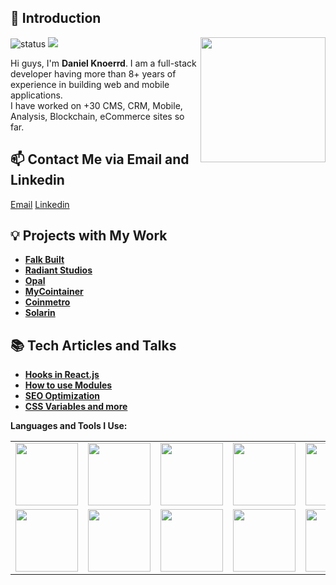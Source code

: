 ## 👋 Introduction


<img align='right' src='https://media.giphy.com/media/VgCDAzcKvsR6OM0uWg/giphy.gif' width='200"'>

![status](https://img.shields.io/badge/status-up-brightgreen) ![](https://visitor-badge.glitch.me/badge?page_id=github.com/danielknoerrd)

Hi guys, I'm **Daniel Knoerrd**. I am a full-stack developer having more than 8+ years of experience in building web and mobile applications.  
I have worked on +30 CMS, CRM, Mobile, Analysis, Blockchain, eCommerce sites so far.

## 📫 Contact Me via Email and Linkedin

[Email](mailto:danielknoerrd@gmail.com)
[Linkedin](https://www.linkedin.com/in/daniel-knoerr/)

## 💡 Projects with My Work

- [**Falk Built**](https://daniel-knoerr.web.app/portfolio-single.html)
- [**Radiant Studios**](https://daniel-knoerr.web.app/portfolio-single2.html)
- [**Opal**](https://daniel-knoerr.web.app/portfolio-single3.html)
- [**MyCointainer**](https://daniel-knoerr.web.app/portfolio-single6.html)
- [**Coinmetro**](https://daniel-knoerr.web.app/portfolio-single4.html)
- [**Solarin**](https://daniel-knoerr.web.app/portfolio-single5.html)

## 📚 Tech Articles and Talks 

- [**Hooks in React.js**](https://daniel-knoerr.web.app/blog-single.html)
- [**How to use Modules**](https://daniel-knoerr.web.app/blog-single2.html)
- [**SEO Optimization**](https://daniel-knoerr.web.app/blog-single3.html)
- [**CSS Variables and more**](https://daniel-knoerr.web.app/blog-single4.html)

**Languages and Tools I Use:**  

<p align="left">
<table>  <tr>    <td><img src="https://cdn.iconscout.com/icon/free/png-128/react-3-1175109.png" width="100"></td>    <td><img src="https://cdn.iconscout.com/icon/free/png-128/nodejs-2-226035.png" width="100"></td>    <td><img src="https://cdn.iconscout.com/icon/free/png-128/python-20-1175115.png" width="100"></td>    <td><img src="https://cdn.iconscout.com/icon/free/png-128/django-13-1175187.png" width="100"></td>    <td><img src="https://cdn.iconscout.com/icon/free/png-128/vuejs-3-1175070.png" width="100"></td>    <td><img src="https://cdn.iconscout.com/icon/free/png-128/angular-3-226070.png" width="100"></td>    <td><img src="https://cdn.iconscout.com/icon/free/png-128/javascript-1-225993.png" width="100"></td>    <td><img src="https://cdn.iconscout.com/icon/free/png-128/jquery-7-1175152.png" width="100"></td>    <td><img src="https://cdn.iconscout.com/icon/free/png-128/codeigniter-5-1175246.png" width="100"></td>    <td><img src="https://cdn.iconscout.com/icon/free/png-128/laravel-2-1175146.png" width="100"></td>    <td><img src="https://cdn.iconscout.com/icon/free/png-128/yii-2-1175059.png" width="100"></td>    <td><img src="https://cdn.iconscout.com/icon/free/png-128/html5-40-1175193.png" width="100"></td>    <td><img src="https://cdn.iconscout.com/icon/free/png-128/css3-11-1175239.png" width="100"></td>    <td><img src="https://cdn.iconscout.com/icon/free/png-128/sass-13-1175092.png" width="100"></td>  </tr>  <tr>    <td><img src="https://cdn.iconscout.com/icon/free/png-128/mongodb-4-1175139.png" width="100"></td>    <td><img src="https://cdn.iconscout.com/icon/free/png-128/mysql-4-226026.png" width="100"></td>    <td><img src="https://cdn.iconscout.com/icon/free/png-128/redis-6-1175105.png" width="100"></td>    <td><img src="https://cdn.iconscout.com/icon/free/png-128/typescript-1-1175078.png" width="100"></td>    <td><img src="https://cdn.iconscout.com/icon/free/png-128/php-99-1175127.png" width="100"></td>    <td><img src="https://cdn.iconscout.com/icon/free/png-128/java-22-225997.png" width="100"></td>    <td><img src="https://cdn.iconscout.com/icon/free/png-128/swift-21-1175088.png" width="100"></td>    <td><img src="https://cdn.iconscout.com/icon/free/png-128/android-245-1175273.png" width="100"></td>    <td><img src="https://cdn.iconscout.com/icon/free/png-128/xcode-3521822-2945239.png" width="100"></td>    <td><img src="https://cdn.iconscout.com/icon/free/png-128/c-57-1175191.png" width="100"></td>    <td><img src="https://cdn.iconscout.com/icon/free/png-128/c-4-226082.png" width="100"></td>    <td><img src="https://cdn.iconscout.com/icon/free/png-128/bootstrap-226077.png" width="100"></td>    <td><img src="https://cdn.iconscout.com/icon/free/png-128/git-18-1175219.png" width="100"></td>    <td><img src="https://cdn.iconscout.com/icon/free/png-128/docker-13-1175230.png" width="100"></td>  </tr></table>
</p>
 

